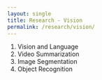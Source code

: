 ```yaml
---
layout: single
title: Research - Vision
permalink: /research/vision/
---
```


1. Vision and Language
2. Video Summarization
3. Image Segmentation
4. Object Recognition